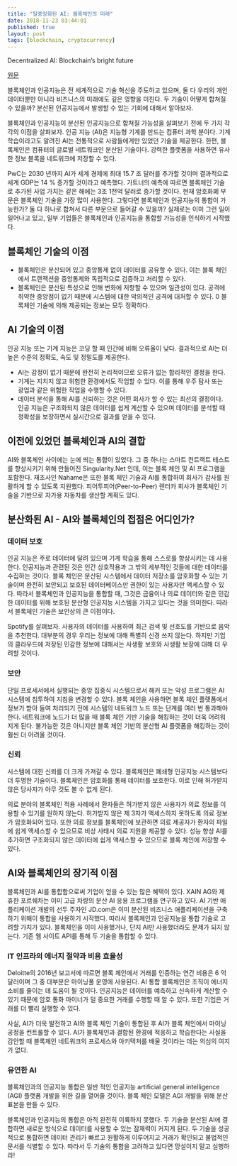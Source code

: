 ```yaml
---
title: "탈중앙화된 AI: 블록체인의 미래"
date: 2018-11-23 03:44:01
published: true
layout: post
tags: [blockchain, cryptocurrency]
---
```


Decentralized AI: Blockchain’s bright future

[원문](https://espeoblockchain.com/blog/decentralized-ai-benefits/)

블록체인과 인공지능은 전 세계적으로 기술 혁신을 주도하고 있으며, 둘 다 우리의 개인 데이터뿐만 아니라 비즈니스의 미래에도 깊은 영향을 미친다. 두 기술이 어떻게 합쳐질 수 있을까? 분산된 인공지능에서 발생할 수 있는 기회에 대해서 알아보자.

블록체인과 인공지능이 분산된 인공지능으로 합쳐질 가능성을 살펴보기 전에 두 가지 각각의 이점을 살펴보자. 인공 지능 (AI)은 지능형 기계를 만드는 컴퓨터 과학 분야다. 기계 학습이라고도 알려진 AI는 전통적으로 사람들에게만 있었던 기술을 제공한다. 한편, 블록체인은 컴퓨터의 글로벌 네트워크인 분산된 기술이다. 강력한 플랫폼을 사용하면 유사한 정보 블록을 네트워크에 저장할 수 있다.

PwC는 2030 년까지 AI가 세계 경제에 최대 15.7 조 달러를 추가할 것이며 결과적으로 세계 GDP는 14 % 증가할 것이라고 예측했다. 가트너의 예측에 따르면 블록체인 기술로 추가된 사업 가치는 같은 해에는 3조 1천억 달러로 증가할 것이다. 현재 암호화폐 부문은 블록체인 기술을 가장 많이 사용한다. 그렇다면 블록체인과 인공지능의 통합이 가능한가? 둘 다 하나로 합쳐서 다른 부문으로 들어갈 수 있을까? 실제로는 이미 그런 일이 일어나고 있고, 일부 기업들은 블록체인과 인공지능을 통합할 가능성을 인식하기 시작했다.

## 블록체인 기술의 이점

- 블록체인은 분산되어 있고 중앙통제 없이 데이터를 공유할 수 있다. 이는 블록 체인에서 트랜잭션을 중앙통제와 독립적으로 검증하고 처리할 수 있다.
- 블록체인은 분산된 특성으로 인해 변화에 저항할 수 있으며 일관성이 있다. 공격에 취약한 중앙점이 없기 때문에 시스템에 대한 악의적인 공격에 대처할 수 있다.
0 블록체인 기술에 의해 제공되는 정보는 모두 정확하다.

## AI 기술의 이점

인공 지능 또는 기계 지능은 코딩 할 때 인간에 비해 오류율이 낮다. 결과적으로 AI는 더 높은 수준의 정확도, 속도 및 정밀도를 제공한다.

- AI는 감정이 없기 때문에 완전히 논리적이므로 오류가 없는 합리적인 결정을 한다.
- 기계는 지치지 않고 위험한 환경에서도 작업할 수 있다. 이를 통해 우주 탐사 또는 광업과 같은 위험한 작업을 수행할 수 있다.
- 데이터 분석을 통해 AI를 신뢰하는 것은 어떤 회사가 할 수 있는 최선의 결정이다. 인공 지능은 구조화되지 않은 데이터를 쉽게 계산할 수 있으며 데이터를 분석할 때 정확성을 보장하면서 실시간으로 결과를 얻을 수 있다.

## 이전에 있었던 블록체인과 AI의 결합

AI와 블록체인 사이에는 눈에 띄는 통합이 있었다. 그 중 하나는 스마트 컨트랙트 테스트를 향상시키기 위해 만들어진 Singularity.Net 인데, 이는 블록 체인 및 AI 프로그램을 포함한다. 재조사인 Nahame은 또한 블록 체인 기술과 AI를 통합하여 회사가 감사를 원활하게 할 수 있도록 지원했다. 피어투피어(Peer-to-Peer) 렌터카 회사가 블록체인 기술을 기반으로 자가용 자동차를 생산할 계획도 있다.

## 분산화된 AI - AI와 블록체인의 접점은 어디인가?

### 데이터 보호

인공 지능은 주로 데이터에 달려 있으며 기계 학습을 통해 스스로를 향상시키는 데 사용한다. 인공지능과 관련된 것은 인간 상호작용과 그 밖의 세부적인 것들에 대한 데이터를 수집하는 것이다. 블록 체인은 분산된 시스템에서 데이터 저장소를 암호화할 수 있는 기술이며 완전히 보안되고 보호된 데이터베이스만 권한이 있는 사용자만 액세스할 수 있다. 따라서 블록체인과 인공지능을 통합할 때, 그것은 금융이나 의료 데이터와 같은 민감한 데이터를 위해 보호된 분산형 인공지능 시스템을 가지고 있다는 것을 의미한다. 따라서 블록체인 기술은 보안상의 큰 이점이다.

Spotify를 살펴보자. 사용자의 데이터를 사용하여 최근 검색 및 선호도를 기반으로 음악을 추천한다. 대부분의 경우 우리는 정보에 대해 특별히 신경 쓰지 않는다. 하지만 기업의 클라우드에 저장된 민감한 정보에 대해서는 사생활 보호와 사생활 보장에 대해 더 우려할 것이다.

### 보안

단일 프로세서에서 실행되는 중앙 집중식 시스템으로서 해커 또는 악성 프로그램은 AI 시스템에 침투하여 지침을 변경할 수 있다. 블록 체인을 사용하면 블록 체인 플랫폼에서 정보가 받아 들여 처리되기 전에 시스템의 네트워크 노드 또는 단계를 여러 번 통과해야 한다. 네트워크에 노드가 더 많을 때 블록 체인 기반 기술을 해킹하는 것이 더욱 어려워지게 된다. 불가능한 것은 아니지만 블록 체인 기반의 분산형 AI 플랫폼을 해킹하는 것이 훨씬 더 어려울 것이다.

### 신뢰

시스템에 대한 신뢰를 더 크게 가져갈 수 있다. 블록체인은 폐쇄형 인공지능 시스템보다 더 투명한 기술이다. 블록체인은 암호화를 통해 데이터를 보호한다. 이로 인해 허가받지 않은 당사자가 아무 것도 볼 수 없게 된다.

의료 분야의 블록체인 적용 사례에서 환자들은 허가받지 않은 사용자가 의료 정보를 이용할 수 있기를 원하지 않는다. 허가받지 않은 제 3자가 액세스하지 못하도록 의료 정보가 암호화되어 있다. 또한 의료 정보를 블록체인에 보관하면 의료 제공자가 환자의 파일에 쉽게 액세스할 수 있으므로 비상 사태시 의료 지원을 제공할 수 있다. 성능 향상 AI를 추가하면 구조화되지 않은 데이터에 쉽게 액세스할 수 있으므로 블록 체인에 저장할 수 있다.

## AI와 블록체인의 장기적 이점

블록체인과 AI를 통합함으로써 기업이 얻을 수 있는 많은 혜택이 있다. XAIN AG와 제휴한 포르쉐차는 이미 고급 차량의 분산 AI 응용 프로그램을 연구하고 있다. AI 기반 애플리케이션 개발의 선두 주자인 JD.com은 이미 분산된 비즈니스 애플리케이션을 구축하기 위해이 통합을 사용하기 시작했다. 따라서 블록체인과 인공지능을 통합 기술로 고려할 가치가 있다. 블록체인을 이미 사용했거나, 단지 AI만 사용했더라도 문제가 되지 않는다. 기존 웹 사이트 API를 통해 두 기술을 통합할 수 있다.

### IT 인프라의 에너지 절약과 비용 효율성

Deloitte의 2016년 보고서에 따르면 블록 체인에서 거래를 인증하는 연간 비용은 6 억 달러이며 그 중 대부분은 마이닝풀 운영에 사용된다. AI 통합 블록체인은 조직이 에너지 소비를 줄이는 데 도움이 될 것이다. 인공지능은 데이터를 예측하고 신속하게 계산할 수 있기 때문에 암호 통화 마이너가 덜 중요한 거래를 수행할 때 알 수 있다. 또한 기업은 거래를 더 빨리 실행할 수 있다.

사실, AI가 더욱 발전하고 AI와 블록 체인 기술이 통합된 후 AI가 블록 체인에서 마이닝 공정을 컨트롤할 수 있다. AI가 블록체인과 결합된 환경에 적응하고 학습한다는 사실을 감안할 때 블록체인 네트워크의 프로세스와 아키텍처를 배울 것이라는 데는 의심의 여지가 없다.

### 유연한 AI

블록체인과의 인공지능 통합은 일반 적인 인공지능 artificial general intelligence (AGI) 플랫폼 개발을 위한 길을 열어줄 것이다. 블록 체인 모델은 AGI 개발을 위해 분산 표본을 만들 수 있다.

블록체인과 인공지능의 통합은 아직 완전히 이륙하지 못했다. 두 기술을 분산된 AI에 결합하면 새로운 방식으로 데이터를 사용할 수 있는 잠재력이 커지게 된다. 두 기술을 성공적으로 통합하면 데이터 관리가 빠르고 원활하게 이루어지고 거래가 확인되고 불법적인 문서를 식별할 수 있다. 따라서 두 기술의 통합을 고려하고 있다면 망설이지 말고 실행하라!